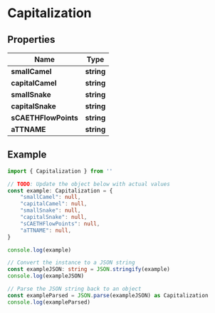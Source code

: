 
# Capitalization


## Properties

Name | Type
------------ | -------------
**smallCamel** | **string**
**capitalCamel** | **string**
**smallSnake** | **string**
**capitalSnake** | **string**
**sCAETHFlowPoints** | **string**
**aTTNAME** | **string**

## Example

```typescript
import { Capitalization } from ''

// TODO: Update the object below with actual values
const example: Capitalization = {
    "smallCamel": null,
    "capitalCamel": null,
    "smallSnake": null,
    "capitalSnake": null,
    "sCAETHFlowPoints": null,
    "aTTNAME": null,
}

console.log(example)

// Convert the instance to a JSON string
const exampleJSON: string = JSON.stringify(example)
console.log(exampleJSON)

// Parse the JSON string back to an object
const exampleParsed = JSON.parse(exampleJSON) as Capitalization
console.log(exampleParsed)
```


